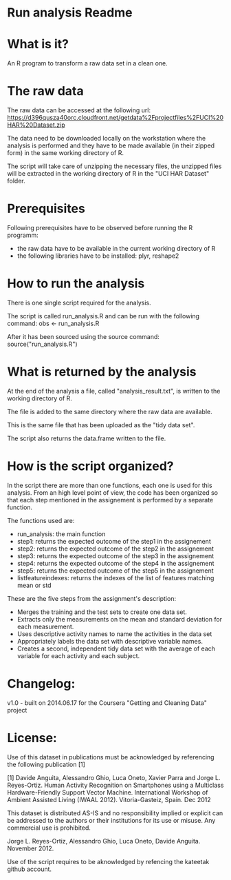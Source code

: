 Run analysis Readme
===========

What is it?
===========
An R program to transform a raw data set in a clean one.

The raw data
===========
The raw data can be accessed at the following url:
https://d396qusza40orc.cloudfront.net/getdata%2Fprojectfiles%2FUCI%20HAR%20Dataset.zip 

The data need to be downloaded locally on the workstation where the analysis is performed and they have to be made available (in their zipped form) in the same working directory of R.

The script will take care of unzipping the necessary files, the unzipped files will be extracted in the working directory of R in the "UCI HAR Dataset" folder.

Prerequisites
===========
Following prerequisites have to be observed before running the R programm:
- the raw data have to be available in the current working directory of R
- the following libraries have to be installed: plyr, reshape2

How to run the analysis
===========
There is one single script required for the analysis.

The script is called run_analysis.R and can be run with the following command:
obs <- run_analysis.R

After it has been sourced using the source command:
source("run_analysis.R")

What is returned by the analysis
===========
At the end of the analysis a file, called "analysis_result.txt", is written to the working directory of R.

The file is added to the same directory where the raw data are available.

This is the same file that has been uploaded as the "tidy data set".

The script also returns the data.frame written to the file.

How is the script organized?
===========
In the script there are more than one functions, each one is used for this analysis. From an high level point of view, the code has been organized so that each step mentioned in the assignement is performed by a separate function.

The functions used are:
* run_analysis: the main function
* step1: returns the expected outcome of the step1 in the assignement
* step2: returns the expected outcome of the step2 in the assignement
* step3: returns the expected outcome of the step3 in the assignement
* step4: returns the expected outcome of the step4 in the assignement
* step5: returns the expected outcome of the step5 in the assignement
* listfeatureindexes: returns the indexes of the list of features matching mean or std

These are the five steps from the assignment's description:
* Merges the training and the test sets to create one data set.
* Extracts only the measurements on the mean and standard deviation for each measurement. 
* Uses descriptive activity names to name the activities in the data set
* Appropriately labels the data set with descriptive variable names. 
* Creates a second, independent tidy data set with the average of each variable for each activity and each subject. 

Changelog:
====================
v1.0 - built on 2014.06.17 for the Coursera "Getting and Cleaning Data" project

License:
====================
Use of this dataset in publications must be acknowledged by referencing the following publication [1] 

[1] Davide Anguita, Alessandro Ghio, Luca Oneto, Xavier Parra and Jorge L. Reyes-Ortiz. Human Activity Recognition on Smartphones using a Multiclass Hardware-Friendly Support Vector Machine. International Workshop of Ambient Assisted Living (IWAAL 2012). Vitoria-Gasteiz, Spain. Dec 2012

This dataset is distributed AS-IS and no responsibility implied or explicit can be addressed to the authors or their institutions for its use or misuse. Any commercial use is prohibited.

Jorge L. Reyes-Ortiz, Alessandro Ghio, Luca Oneto, Davide Anguita. November 2012.


Use of the script requires to be aknowledged by refencing the kateetak github account.
